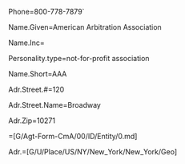 Phone=800-778-7879`

Name.Given=American Arbitration Association

Name.Inc=</i>

Personality.type=not-for-profit association

Name.Short=AAA

Adr.Street.#=120

Adr.Street.Name=Broadway

Adr.Zip=10271

=[G/Agt-Form-CmA/00/ID/Entity/0.md]

Adr.=[G/U/Place/US/NY/New_York/New_York/Geo]
